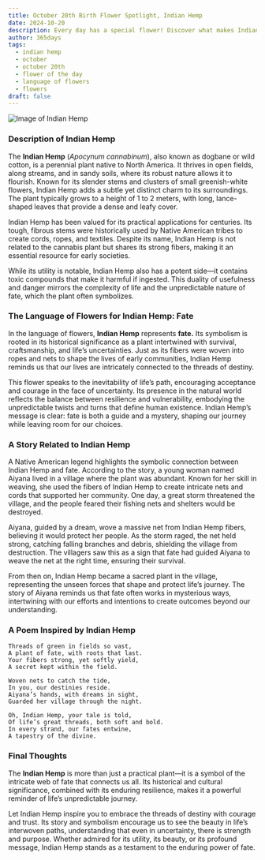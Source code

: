 ```yaml
---
title: October 20th Birth Flower Spotlight, Indian Hemp
date: 2024-10-20
description: Every day has a special flower! Discover what makes Indian Hemp unique as today’s birth flower and its symbolic meaning.
author: 365days
tags:
  - indian hemp
  - october
  - october 20th
  - flower of the day
  - language of flowers
  - flowers
draft: false
---
```



![Image of Indian Hemp](https://cdn.pixabay.com/photo/2015/11/25/20/43/seedling-1062908_1280.jpg#center)


### Description of Indian Hemp

The **Indian Hemp** (_Apocynum cannabinum_), also known as dogbane or wild cotton, is a perennial plant native to North America. It thrives in open fields, along streams, and in sandy soils, where its robust nature allows it to flourish. Known for its slender stems and clusters of small greenish-white flowers, Indian Hemp adds a subtle yet distinct charm to its surroundings. The plant typically grows to a height of 1 to 2 meters, with long, lance-shaped leaves that provide a dense and leafy cover.

Indian Hemp has been valued for its practical applications for centuries. Its tough, fibrous stems were historically used by Native American tribes to create cords, ropes, and textiles. Despite its name, Indian Hemp is not related to the cannabis plant but shares its strong fibers, making it an essential resource for early societies.

While its utility is notable, Indian Hemp also has a potent side—it contains toxic compounds that make it harmful if ingested. This duality of usefulness and danger mirrors the complexity of life and the unpredictable nature of fate, which the plant often symbolizes.

### The Language of Flowers for Indian Hemp: Fate

In the language of flowers, **Indian Hemp** represents **fate.** Its symbolism is rooted in its historical significance as a plant intertwined with survival, craftsmanship, and life’s uncertainties. Just as its fibers were woven into ropes and nets to shape the lives of early communities, Indian Hemp reminds us that our lives are intricately connected to the threads of destiny.

This flower speaks to the inevitability of life’s path, encouraging acceptance and courage in the face of uncertainty. Its presence in the natural world reflects the balance between resilience and vulnerability, embodying the unpredictable twists and turns that define human existence. Indian Hemp’s message is clear: fate is both a guide and a mystery, shaping our journey while leaving room for our choices.

### A Story Related to Indian Hemp

A Native American legend highlights the symbolic connection between Indian Hemp and fate. According to the story, a young woman named Aiyana lived in a village where the plant was abundant. Known for her skill in weaving, she used the fibers of Indian Hemp to create intricate nets and cords that supported her community. One day, a great storm threatened the village, and the people feared their fishing nets and shelters would be destroyed.

Aiyana, guided by a dream, wove a massive net from Indian Hemp fibers, believing it would protect her people. As the storm raged, the net held strong, catching falling branches and debris, shielding the village from destruction. The villagers saw this as a sign that fate had guided Aiyana to weave the net at the right time, ensuring their survival.

From then on, Indian Hemp became a sacred plant in the village, representing the unseen forces that shape and protect life’s journey. The story of Aiyana reminds us that fate often works in mysterious ways, intertwining with our efforts and intentions to create outcomes beyond our understanding.

### A Poem Inspired by Indian Hemp

```
Threads of green in fields so vast,  
A plant of fate, with roots that last.  
Your fibers strong, yet softly yield,  
A secret kept within the field.  

Woven nets to catch the tide,  
In you, our destinies reside.  
Aiyana’s hands, with dreams in sight,  
Guarded her village through the night.  

Oh, Indian Hemp, your tale is told,  
Of life’s great threads, both soft and bold.  
In every strand, our fates entwine,  
A tapestry of the divine.  
```

### Final Thoughts

The **Indian Hemp** is more than just a practical plant—it is a symbol of the intricate web of fate that connects us all. Its historical and cultural significance, combined with its enduring resilience, makes it a powerful reminder of life’s unpredictable journey.

Let Indian Hemp inspire you to embrace the threads of destiny with courage and trust. Its story and symbolism encourage us to see the beauty in life’s interwoven paths, understanding that even in uncertainty, there is strength and purpose. Whether admired for its utility, its beauty, or its profound message, Indian Hemp stands as a testament to the enduring power of fate.


